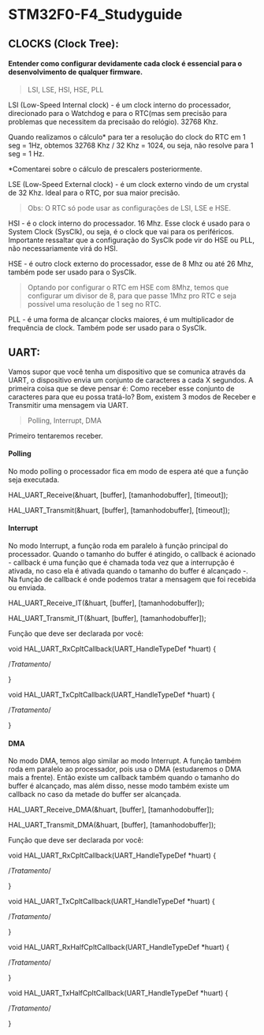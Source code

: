# STM32F0-F4_Studyguide

## CLOCKS (Clock Tree): 
#### Entender como configurar devidamente cada clock é essencial para o desenvolvimento de qualquer firmware.
> LSI, LSE, HSI, HSE, PLL

LSI (Low-Speed Internal clock) - é um clock interno do processador, direcionado para o Watchdog e para o RTC(mas sem precisão para problemas que necessitem da precisaão do relógio). 32768 Khz.

Quando realizamos o cálculo* para ter a resolução do clock do RTC em 1 seg = 1Hz, obtemos 32768 Khz / 32 Khz = 1024, ou seja, não resolve para 1 seg = 1 Hz.

*Comentarei sobre o cálculo de prescalers posteriormente.

LSE (Low-Speed External clock) - é um clock externo vindo de um crystal de 32 Khz. Ideal para o RTC, por sua maior precisão.

> Obs: O RTC só pode usar as configurações de LSI, LSE e HSE.

HSI - é o clock interno do processador. 16 Mhz. Esse clock é usado para o System Clock (SysClk), ou seja, é o clock que vai para os periféricos. Importante ressaltar que a configuração do SysClk pode vir do HSE ou PLL, não necessariamente virá do HSI.

HSE - é outro clock externo do processador, esse de 8 Mhz ou até 26 Mhz, também pode ser usado para o SysClk.

> Optando por configurar o RTC em HSE com 8Mhz, temos que configurar um divisor de 8, para que passe 1Mhz pro RTC e seja possível uma resolução de 1 seg no RTC.

PLL - é uma forma de alcançar clocks maiores, é um multiplicador de frequência de clock. Também pode ser usado para o SysClk.

## UART:
Vamos supor que você tenha um dispositivo que se comunica através da UART, o dispositivo envia um conjunto de caracteres a cada X segundos. A primeira coisa que se deve pensar é: Como receber esse conjunto de caracteres para que eu possa tratá-lo?
Bom, existem 3 modos de Receber e Transmitir uma mensagem via UART. 

> Polling, Interrupt, DMA

Primeiro tentaremos receber.

#### Polling

No modo polling o processador fica em modo de espera até que a função seja executada.

HAL_UART_Receive(&huart, [buffer], [tamanhodobuffer], [timeout]);

HAL_UART_Transmit(&huart, [buffer], [tamanhodobuffer], [timeout]);

#### Interrupt

No modo Interrupt, a função roda em paralelo à função principal do processador. Quando o tamanho do buffer é atingido, o callback é acionado - callback é uma função que é chamada toda vez que a interrupção é ativada, no caso ela é ativada quando o tamanho do buffer é alcançado -. Na função de callback é onde podemos tratar a mensagem que foi recebida ou enviada.

HAL_UART_Receive_IT(&huart, [buffer], [tamanhodobuffer]);

HAL_UART_Transmit_IT(&huart, [buffer], [tamanhodobuffer]);

Função que deve ser declarada por você:

void HAL_UART_RxCpltCallback(UART_HandleTypeDef *huart) {
  
  /*Tratamento*/

}

void HAL_UART_TxCpltCallback(UART_HandleTypeDef *huart) {
  
  /*Tratamento*/

}

#### DMA

No modo DMA, temos algo similar ao modo Interrupt. A função também roda em paralelo ao processador, pois usa o DMA (estudaremos o DMA mais a frente). Então existe um callback também quando o tamanho do buffer é alcançado, mas além disso, nesse modo também existe um callback no caso da metade do buffer ser alcançada.

HAL_UART_Receive_DMA(&huart, [buffer], [tamanhodobuffer]);

HAL_UART_Transmit_DMA(&huart, [buffer], [tamanhodobuffer]);

Função que deve ser declarada por você:

void HAL_UART_RxCpltCallback(UART_HandleTypeDef *huart) {
  
  /*Tratamento*/

}

void HAL_UART_TxCpltCallback(UART_HandleTypeDef *huart) {
  
  /*Tratamento*/

}

void HAL_UART_RxHalfCpltCallback(UART_HandleTypeDef *huart) {
  
  /*Tratamento*/

}

void HAL_UART_TxHalfCpltCallback(UART_HandleTypeDef *huart) {
  
  /*Tratamento*/

}
